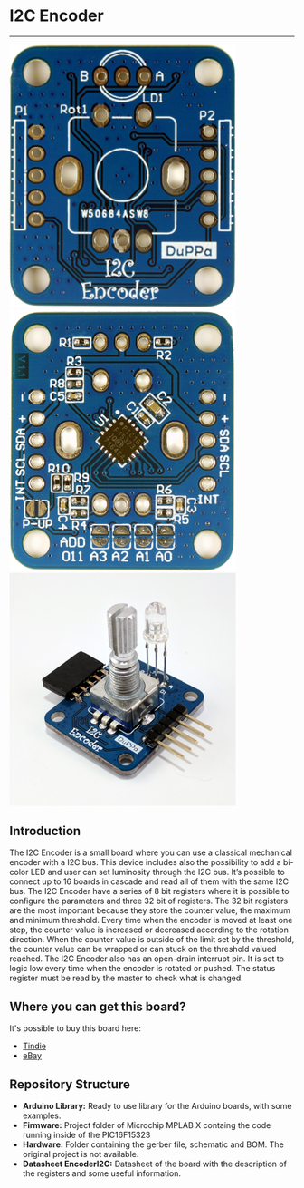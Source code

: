 # I2C Encoder
--------------------------------------------------------------------------------
 
 <img src="PCB_TOP.jpg" width="400">  <img src="PCB_BOT.jpg" width="400"> <img src="FullAssembled.jpg" width="400">

## Introduction

The I2C Encoder is a small board where you can use a classical mechanical encoder with a I2C bus. This device
includes also the possibility to add a bi-color LED and user can set luminosity through the I2C bus. It’s possible to connect up
to 16 boards in cascade and read all of them with the same I2C bus.
The I2C Encoder have a series of 8 bit registers where it is possible to configure the parameters and three 32
bit of registers. The 32 bit registers are the most important because they store the counter value, the maximum
and minimum threshold. Every time when the encoder is moved at least one step, the counter value is increased or
decreased according to the rotation direction. When the counter value is outside of the limit set by the threshold,
the counter value can be wrapped or can stuck on the threshold valued reached.
The I2C Encoder also has an open-drain interrupt pin. It is set to logic low every time when the encoder is rotated
or pushed. The status register must be read by the master to check what is changed.

## Where you can get this board?
It's possible to buy this board here:
* [Tindie](http://tindie.com)
* [eBay](http://ebay.com)

## Repository Structure
* **Arduino Library:** Ready to use library for the Arduino boards, with some examples.
* **Firmware:** Project folder of Microchip MPLAB X containg the code running inside of the PIC16F15323
* **Hardware:** Folder containing the gerber file, schematic and BOM. The original project is not available.
* **Datasheet EncoderI2C:** Datasheet of the board with the description of the registers and some useful information.


